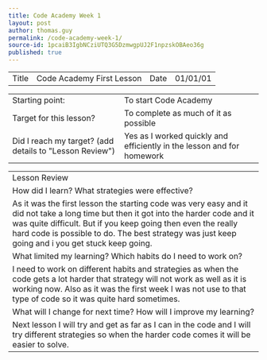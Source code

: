 ```yaml
---
title: Code Academy Week 1
layout: post
author: thomas.guy
permalink: /code-academy-week-1/
source-id: 1pcaiB3IgbNCziUTQ3G5DzmwgpUJ2F1npzskOBAeo36g
published: true
---
```

<table>
  <tr>
    <td>Title</td>
    <td>Code Academy First Lesson</td>
    <td>Date</td>
    <td>01/01/01</td>
  </tr>
</table>


<table>
  <tr>
    <td>Starting point:</td>
    <td>To start Code Academy</td>
  </tr>
  <tr>
    <td>Target for this lesson?</td>
    <td>To complete as much of it as possible</td>
  </tr>
  <tr>
    <td>Did I reach my target? 
(add details to "Lesson Review")</td>
    <td> Yes as I worked quickly and efficiently in the lesson and for homework</td>
  </tr>
</table>


<table>
  <tr>
    <td>Lesson Review</td>
  </tr>
  <tr>
    <td>How did I learn? What strategies were effective? </td>
  </tr>
  <tr>
    <td>As it was the first lesson the starting code was very easy and it did not take a long time but then it got into the harder code and it was quite difficult. But if you keep going then even the really hard code is possible to do. The best strategy was just keep going and i you get stuck keep going. </td>
  </tr>
  <tr>
    <td>What limited my learning? Which habits do I need to work on? </td>
  </tr>
  <tr>
    <td>I need to work on different habits and strategies as when the code gets a lot harder that strategy will not work as well as it is working now. Also as it was the first week I was not use to that type of code so it was quite hard sometimes.   </td>
  </tr>
  <tr>
    <td>What will I change for next time? How will I improve my learning?</td>
  </tr>
  <tr>
    <td>Next lesson I will try and get as far as I can in the code and I will try different strategies so when the harder code comes it will be easier to solve. </td>
  </tr>
</table>



